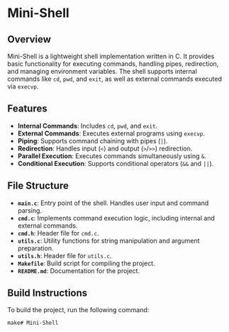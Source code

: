 # Mini-Shell

## Overview
Mini-Shell is a lightweight shell implementation written in C. It provides basic functionality for executing commands, handling pipes, redirection, and managing environment variables. The shell supports internal commands like `cd`, `pwd`, and `exit`, as well as external commands executed via `execvp`.

## Features
- **Internal Commands**: Includes `cd`, `pwd`, and `exit`.
- **External Commands**: Executes external programs using `execvp`.
- **Piping**: Supports command chaining with pipes (`|`).
- **Redirection**: Handles input (`<`) and output (`>`/`>>`) redirection.
- **Parallel Execution**: Executes commands simultaneously using `&`.
- **Conditional Execution**: Supports conditional operators (`&&` and `||`).

## File Structure
- **`main.c`**: Entry point of the shell. Handles user input and command parsing.
- **`cmd.c`**: Implements command execution logic, including internal and external commands.
- **`cmd.h`**: Header file for `cmd.c`.
- **`utils.c`**: Utility functions for string manipulation and argument preparation.
- **`utils.h`**: Header file for `utils.c`.
- **`Makefile`**: Build script for compiling the project.
- **`README.md`**: Documentation for the project.

## Build Instructions
To build the project, run the following command:
```sh
make# Mini-Shell